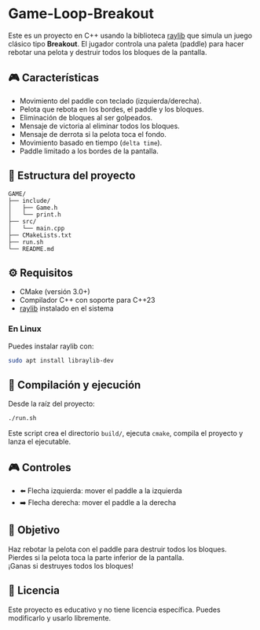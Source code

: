 # Game-Loop-Breakout

Este es un proyecto en C++ usando la biblioteca [raylib](https://www.raylib.com/) que simula un juego clásico tipo **Breakout**. El jugador controla una paleta (paddle) para hacer rebotar una pelota y destruir todos los bloques de la pantalla.

## 🎮 Características

- Movimiento del paddle con teclado (izquierda/derecha).
- Pelota que rebota en los bordes, el paddle y los bloques.
- Eliminación de bloques al ser golpeados.
- Mensaje de victoria al eliminar todos los bloques.
- Mensaje de derrota si la pelota toca el fondo.
- Movimiento basado en tiempo (`delta time`).
- Paddle limitado a los bordes de la pantalla.

## 🧱 Estructura del proyecto

```
GAME/
├── include/
│   ├── Game.h
│   └── print.h
├── src/
│   └── main.cpp
├── CMakeLists.txt
├── run.sh
└── README.md
```

## ⚙️ Requisitos

- CMake (versión 3.0+)
- Compilador C++ con soporte para C++23
- [raylib](https://github.com/raysan5/raylib) instalado en el sistema

### En Linux

Puedes instalar raylib con:

```bash
sudo apt install libraylib-dev
```

## 🚀 Compilación y ejecución

Desde la raíz del proyecto:

```bash
./run.sh
```

Este script crea el directorio `build/`, ejecuta `cmake`, compila el proyecto y lanza el ejecutable.

## 🎮 Controles

- ⬅️ Flecha izquierda: mover el paddle a la izquierda  
- ➡️ Flecha derecha: mover el paddle a la derecha

## 🏁 Objetivo

Haz rebotar la pelota con el paddle para destruir todos los bloques.  
Pierdes si la pelota toca la parte inferior de la pantalla.  
¡Ganas si destruyes todos los bloques!

## 📄 Licencia

Este proyecto es educativo y no tiene licencia específica. Puedes modificarlo y usarlo libremente.
